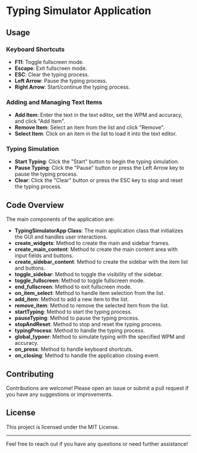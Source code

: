 # Typing Simulator Application

## Usage

### Keyboard Shortcuts

- **F11**: Toggle fullscreen mode.
- **Escape**: Exit fullscreen mode.
- **ESC**: Clear the typing process.
- **Left Arrow**: Pause the typing process.
- **Right Arrow**: Start/continue the typing process.

### Adding and Managing Text Items

- **Add Item**: Enter the text in the text editor, set the WPM and accuracy, and click "Add Item".
- **Remove Item**: Select an item from the list and click "Remove".
- **Select Item**: Click on an item in the list to load it into the text editor.

### Typing Simulation

- **Start Typing**: Click the "Start" button to begin the typing simulation.
- **Pause Typing**: Click the "Pause" button or press the Left Arrow key to pause the typing process.
- **Clear**: Click the "Clear" button or press the ESC key to stop and reset the typing process.

## Code Overview

The main components of the application are:

- **TypingSimulatorApp Class**: The main application class that initializes the GUI and handles user interactions.
- **create_widgets**: Method to create the main and sidebar frames.
- **create_main_content**: Method to create the main content area with input fields and buttons.
- **create_sidebar_content**: Method to create the sidebar with the item list and buttons.
- **toggle_sidebar**: Method to toggle the visibility of the sidebar.
- **toggle_fullscreen**: Method to toggle fullscreen mode.
- **end_fullscreen**: Method to exit fullscreen mode.
- **on_item_select**: Method to handle item selection from the list.
- **add_item**: Method to add a new item to the list.
- **remove_item**: Method to remove the selected item from the list.
- **startTyping**: Method to start the typing process.
- **pauseTyping**: Method to pause the typing process.
- **stopAndReset**: Method to stop and reset the typing process.
- **typingProcess**: Method to handle the typing process.
- **global_typoer**: Method to simulate typing with the specified WPM and accuracy.
- **on_press**: Method to handle keyboard shortcuts.
- **on_closing**: Method to handle the application closing event.

## Contributing

Contributions are welcome! Please open an issue or submit a pull request if you have any suggestions or improvements.

## License

This project is licensed under the MIT License.

---

Feel free to reach out if you have any questions or need further assistance!

